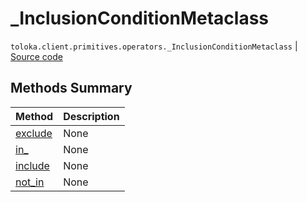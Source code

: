 # _InclusionConditionMetaclass
`toloka.client.primitives.operators._InclusionConditionMetaclass` | [Source code](https://github.com/Toloka/toloka-kit/blob/v1.2.3/src/client/primitives/operators.py#L105)

## Methods Summary

| Method | Description |
| :------| :-----------|
[exclude](toloka.client.primitives.operators._InclusionConditionMetaclass.exclude.md)| None
[in_](toloka.client.primitives.operators._InclusionConditionMetaclass.include.md)| None
[include](toloka.client.primitives.operators._InclusionConditionMetaclass.include.md)| None
[not_in](toloka.client.primitives.operators._InclusionConditionMetaclass.exclude.md)| None
